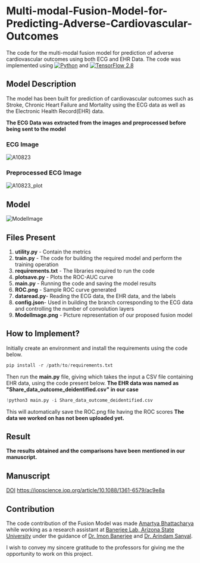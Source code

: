# Multi-modal-Fusion-Model-for-Predicting-Adverse-Cardiovascular-Outcomes

The code for the multi-modal fusion model for prediction of adverse cardiovascular outcomes using both ECG and EHR Data.
The code was implemented using 
[![Python](https://img.shields.io/pypi/pyversions/tensorflow.svg?style=plastic)](https://badge.fury.io/py/tensorflow) and [![TensorFlow 2.8](https://img.shields.io/badge/TensorFlow-2.8-FF6F00?logo=tensorflow)](https://github.com/tensorflow/tensorflow/releases/tag/v2.8.0) 

## Model Description

The model has been built for prediction of cardiovascular outcomes such as Stroke, Chronic Heart Failure and Mortality using the ECG data as well as the Electronic Health Record(EHR) data. 

**The ECG Data was extracted from the images and preprocessed before being sent to the model**

### ECG Image 
![A10823](https://user-images.githubusercontent.com/44440114/168468978-e74bd558-d51e-4b60-9142-9cce4e89c89a.png)

### Preprocessed ECG Image 
![A10823_plot](https://user-images.githubusercontent.com/44440114/168468998-2713d966-4cff-4335-9d5a-18f9687c86d6.png)

## Model
![ModelImage](https://user-images.githubusercontent.com/44440114/168468895-6380a1b8-44ac-45ac-abef-3728e0b34add.png)

## Files Present
1. **utility.py** - Contain the metrics 
2. **train.py**   - The code for building the required model and perform the training operation
3. **requirements.txt** - The libraries required to run the code
4. **plotsave.py** - Plots the ROC-AUC curve
5. **main.py**    - Running the code and saving the model results 
6. **ROC.png**    - Sample ROC curve generated 
7. **dataread.py**- Reading the ECG data, the EHR data, and the labels
8. **config.json**- Used in building the branch corresponding to the ECG data and controlling the number of convolution layers
9. **ModelImage.png** - Picture representation of our proposed fusion model

## How to Implement? 

Initially create an environment and install the requirements using the code below. 
```python
pip install -r /path/to/requirements.txt
```

Then run the **main.py** file, giving which takes the input a CSV file containing EHR data, using the code present below.
**The EHR data was named as "Share_data_outcome_deidentified.csv" in our case**

```python
!python3 main.py -i Share_data_outcome_deidentified.csv
```
This will automatically save the ROC.png file having the ROC scores
**The data we worked on has not been uploaded yet.**

## Result

**The results obtained and the comparisons have been mentioned in our manuscript.**

## Manuscript 
[DOI](https://doi.org/10.1088/1361-6579/ac9e8a)  https://iopscience.iop.org/article/10.1088/1361-6579/ac9e8a

## Contribution
The code contribution of the Fusion Model was made [Amartya Bhattacharya](amartyacodes.github.io) while working as a research assistant at [Banerjee Lab, Arizona State University](https://labs.engineering.asu.edu/banerjeelab/) under the guidance of [Dr. Imon Banerjee](https://labs.engineering.asu.edu/banerjeelab/person/imon-banerjee/) and [Dr. Arindam Sanyal](https://labs.engineering.asu.edu/mixedsignals/).

I wish to convey my sincere gratitude to the professors for giving me the opportunity to work on this project.
